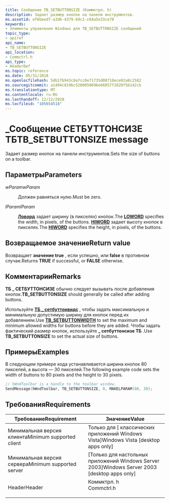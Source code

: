 ```yaml
---
title: Сообщение TB_SETBUTTONSIZE (Коммктрл. h)
description: Задает размер кнопок на панели инструментов.
ms.assetid: ef6beed7-a3d6-4379-b9c1-c64a5e33ce78
keywords:
- Элементы управления Windows для TB_SETBUTTONSIZE сообщений
topic_type:
- apiref
api_name:
- TB_SETBUTTONSIZE
api_location:
- Commctrl.h
api_type:
- HeaderDef
ms.topic: reference
ms.date: 05/31/2018
ms.openlocfilehash: 5db17b943c8a7cc8e71735d08718ece02a8c2582
ms.sourcegitcommit: a1494c819bc5200050696e66057f1020f5b142cb
ms.translationtype: MT
ms.contentlocale: ru-RU
ms.lasthandoff: 12/12/2020
ms.locfileid: "105654518"
---
```

# <a name="tb_setbuttonsize-message"></a><span data-ttu-id="7e387-104">\_Сообщение СЕТБУТТОНСИЗЕ ТБ</span><span class="sxs-lookup"><span data-stu-id="7e387-104">TB\_SETBUTTONSIZE message</span></span>

<span data-ttu-id="7e387-105">Задает размер кнопок на панели инструментов.</span><span class="sxs-lookup"><span data-stu-id="7e387-105">Sets the size of buttons on a toolbar.</span></span>

## <a name="parameters"></a><span data-ttu-id="7e387-106">Параметры</span><span class="sxs-lookup"><span data-stu-id="7e387-106">Parameters</span></span>

<dl> <dt>

<span data-ttu-id="7e387-107">*wParam*</span><span class="sxs-lookup"><span data-stu-id="7e387-107">*wParam*</span></span> 
</dt> <dd>

<span data-ttu-id="7e387-108">Должен равняться нулю.</span><span class="sxs-lookup"><span data-stu-id="7e387-108">Must be zero.</span></span>

</dd> <dt>

<span data-ttu-id="7e387-109">*lParam*</span><span class="sxs-lookup"><span data-stu-id="7e387-109">*lParam*</span></span> 
</dt> <dd>

<span data-ttu-id="7e387-110">[**Ловорд**](/previous-versions/windows/desktop/legacy/ms632659(v=vs.85)) задает ширину (в пикселях) кнопок.</span><span class="sxs-lookup"><span data-stu-id="7e387-110">The [**LOWORD**](/previous-versions/windows/desktop/legacy/ms632659(v=vs.85)) specifies the width, in pixels, of the buttons.</span></span> <span data-ttu-id="7e387-111">[**HIWORD**](/previous-versions/windows/desktop/legacy/ms632657(v=vs.85)) задает высоту кнопок в пикселях.</span><span class="sxs-lookup"><span data-stu-id="7e387-111">The [**HIWORD**](/previous-versions/windows/desktop/legacy/ms632657(v=vs.85)) specifies the height, in pixels, of the buttons.</span></span>

</dd> </dl>

## <a name="return-value"></a><span data-ttu-id="7e387-112">Возвращаемое значение</span><span class="sxs-lookup"><span data-stu-id="7e387-112">Return value</span></span>

<span data-ttu-id="7e387-113">Возвращает **значение true** , если успешно, или **false** в противном случае.</span><span class="sxs-lookup"><span data-stu-id="7e387-113">Returns **TRUE** if successful, or **FALSE** otherwise.</span></span>

## <a name="remarks"></a><span data-ttu-id="7e387-114">Комментарии</span><span class="sxs-lookup"><span data-stu-id="7e387-114">Remarks</span></span>

<span data-ttu-id="7e387-115">**ТБ \_ СЕТБУТТОНСИЗЕ** обычно следует вызывать после добавления кнопок.</span><span class="sxs-lookup"><span data-stu-id="7e387-115">**TB\_SETBUTTONSIZE** should generally be called after adding buttons.</span></span>

<span data-ttu-id="7e387-116">Используйте [**ТБ \_ сетбуттонвидс**](tb-setbuttonwidth.md) , чтобы задать максимальную и минимальную допустимую ширину для кнопок перед их добавлением.</span><span class="sxs-lookup"><span data-stu-id="7e387-116">Use [**TB\_SETBUTTONWIDTH**](tb-setbuttonwidth.md) to set the maximum and minimum allowed widths for buttons before they are added.</span></span> <span data-ttu-id="7e387-117">Чтобы задать фактический размер кнопок, используйте **\_ сетбуттонсизе ТБ** .</span><span class="sxs-lookup"><span data-stu-id="7e387-117">Use **TB\_SETBUTTONSIZE** to set the actual size of buttons.</span></span>

## <a name="examples"></a><span data-ttu-id="7e387-118">Примеры</span><span class="sxs-lookup"><span data-stu-id="7e387-118">Examples</span></span>

<span data-ttu-id="7e387-119">В следующем примере кода устанавливается ширина кнопок 80 пикселей, а высота — 30 пикселей.</span><span class="sxs-lookup"><span data-stu-id="7e387-119">The following example code sets the width of buttons to 80 pixels and the height to 30 pixels.</span></span>


```C++
// hWndToolbar is a handle to the toolbar window.
SendMessage(hWndToolbar, TB_SETBUTTONSIZE, 0, MAKELPARAM(80, 30);
```



## <a name="requirements"></a><span data-ttu-id="7e387-120">Требования</span><span class="sxs-lookup"><span data-stu-id="7e387-120">Requirements</span></span>



| <span data-ttu-id="7e387-121">Требование</span><span class="sxs-lookup"><span data-stu-id="7e387-121">Requirement</span></span> | <span data-ttu-id="7e387-122">Значение</span><span class="sxs-lookup"><span data-stu-id="7e387-122">Value</span></span> |
|-------------------------------------|---------------------------------------------------------------------------------------|
| <span data-ttu-id="7e387-123">Минимальная версия клиента</span><span class="sxs-lookup"><span data-stu-id="7e387-123">Minimum supported client</span></span><br/> | <span data-ttu-id="7e387-124">Только для \[ классических приложений Windows Vista\]</span><span class="sxs-lookup"><span data-stu-id="7e387-124">Windows Vista \[desktop apps only\]</span></span><br/>                                        |
| <span data-ttu-id="7e387-125">Минимальная версия сервера</span><span class="sxs-lookup"><span data-stu-id="7e387-125">Minimum supported server</span></span><br/> | <span data-ttu-id="7e387-126">\[Только для настольных приложений Windows Server 2003\]</span><span class="sxs-lookup"><span data-stu-id="7e387-126">Windows Server 2003 \[desktop apps only\]</span></span><br/>                                  |
| <span data-ttu-id="7e387-127">Header</span><span class="sxs-lookup"><span data-stu-id="7e387-127">Header</span></span><br/>                   | <dl> <span data-ttu-id="7e387-128"><dt>Коммктрл. h</dt></span><span class="sxs-lookup"><span data-stu-id="7e387-128"><dt>Commctrl.h</dt></span></span> </dl> |



 

